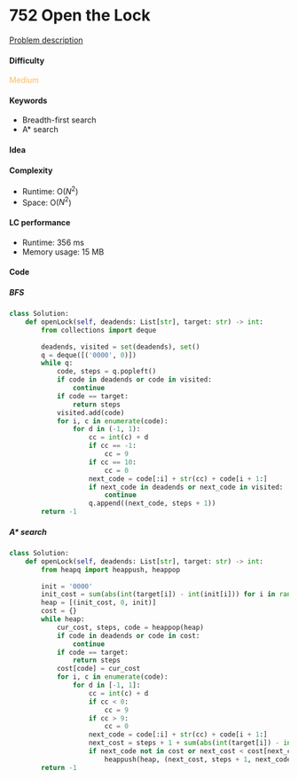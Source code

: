 752 Open the Lock
=======================
[Problem description](https://leetcode.com/problems/open-the-lock/)

#### Difficulty
<span style="color:#FABC60">Medium</span>

#### Keywords
- Breadth-first search
- A* search

#### Idea


#### Complexity
- Runtime: O($N^2$)
- Space: O($N^2$)
  
#### LC performance
- Runtime: 356 ms
- Memory usage: 15 MB

#### Code
##### BFS
```python
class Solution:
    def openLock(self, deadends: List[str], target: str) -> int:
        from collections import deque
        
        deadends, visited = set(deadends), set()
        q = deque([('0000', 0)])
        while q:
            code, steps = q.popleft()
            if code in deadends or code in visited:
                continue
            if code == target:
                return steps
            visited.add(code)
            for i, c in enumerate(code):
                for d in (-1, 1):
                    cc = int(c) + d
                    if cc == -1:
                        cc = 9
                    if cc == 10:
                        cc = 0
                    next_code = code[:i] + str(cc) + code[i + 1:]
                    if next_code in deadends or next_code in visited:
                        continue
                    q.append((next_code, steps + 1))
        return -1
```

##### A* search
```python
class Solution:
    def openLock(self, deadends: List[str], target: str) -> int:
        from heapq import heappush, heappop
        
        init = '0000'
        init_cost = sum(abs(int(target[i]) - int(init[i])) for i in range(len(target)))
        heap = [(init_cost, 0, init)]
        cost = {}
        while heap:
            cur_cost, steps, code = heappop(heap)
            if code in deadends or code in cost:
                continue
            if code == target:
                return steps
            cost[code] = cur_cost
            for i, c in enumerate(code):
                for d in [-1, 1]:
                    cc = int(c) + d
                    if cc < 0:
                        cc = 9
                    if cc > 9:
                        cc = 0
                    next_code = code[:i] + str(cc) + code[i + 1:]
                    next_cost = steps + 1 + sum(abs(int(target[i]) - int(next_code[i])) for i in range(len(target)))
                    if next_code not in cost or next_cost < cost[next_code]:
                        heappush(heap, (next_cost, steps + 1, next_code))
        return -1
```